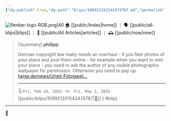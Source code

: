 ```yaml
---
{"dg-publish":true,"dg-path":"blips/109921201542474767.md","permalink":"/blips/109921201542474767/","title":"philipp on mastodon @ 2023-02-24"}
---
```



<div class="transclusion internal-embed is-loaded"><div class="markdown-embed">




![flenker-logo-RGB.png|40](/img/user/attachments/flenker-logo-RGB.png)
🏠 [[public/Index\|home]]  ⋮ 🗣️ [[public/all-blips\|blips]] ⋮  📝 [[public/All Articles\|articles]]  ⋮ 🕰️ [[public/now\|now]]


</div></div>


> [!summary] **philipp**:
>
> German copyright law really needs an overhaul - if you Nair photos of your place and post them online - for example when you want to rent your place - you need to ask the author of any visible photographic wallpaper for permission. Otherwise you need to pay up. [heise.de/news/Urteil-Fototapet…](https://www.heise.de/news/Urteil-Fototapete-in-Gaestezimmer-als-Urheberrechtsverletzung-7524441.html)
> - - -
>
> 🗓️ <code>Fri, Feb 24, 2023</code>  · ✏️ <code> Fri, May 2, 2025</code>  · [[public/blips/109921201542474767\|🔗]]
{ #blip}


- - -

 👾

